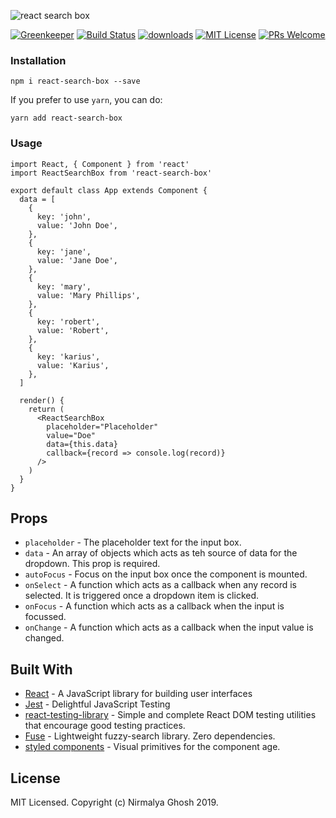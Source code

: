 ![react search box](https://user-images.githubusercontent.com/6391763/50571850-21a4f080-0dda-11e9-9370-ac16c4e93746.png)

<!-- prettier-ignore-start -->
[![Greenkeeper]][greenkeeper]
[![Build Status][build-badge]][build]
[![downloads][downloads-badge]][npmtrends]
[![MIT License][license-badge]][license]
[![PRs Welcome][prs-badge]][prs]
<!-- prettier-ignore-end -->

### Installation

```
npm i react-search-box --save
```

If you prefer to use `yarn`, you can do:

```
yarn add react-search-box
```

### Usage

```
import React, { Component } from 'react'
import ReactSearchBox from 'react-search-box'

export default class App extends Component {
  data = [
    {
      key: 'john',
      value: 'John Doe',
    },
    {
      key: 'jane',
      value: 'Jane Doe',
    },
    {
      key: 'mary',
      value: 'Mary Phillips',
    },
    {
      key: 'robert',
      value: 'Robert',
    },
    {
      key: 'karius',
      value: 'Karius',
    },
  ]

  render() {
    return (
      <ReactSearchBox
        placeholder="Placeholder"
        value="Doe"
        data={this.data}
        callback={record => console.log(record)}
      />
    )
  }
}
```

## Props

- `placeholder` - The placeholder text for the input box.
- `data` - An array of objects which acts as teh source of data for the dropdown. This prop is required.
- `autoFocus` - Focus on the input box once the component is mounted.
- `onSelect` - A function which acts as a callback when any record is selected. It is triggered once a dropdown item is clicked.
- `onFocus` - A function which acts as a callback when the input is focussed.
- `onChange` - A function which acts as a callback when the input value is changed.

## Built With

- [React](https://reactjs.org/) - A JavaScript library for building user interfaces
- [Jest](https://jestjs.io/) - Delightful JavaScript Testing
- [react-testing-library](https://github.com/kentcdodds/react-testing-library) - Simple and complete React DOM testing utilities that encourage good testing practices.
- [Fuse](http://fusejs.io/) - Lightweight fuzzy-search library. Zero dependencies.
- [styled components](https://www.styled-components.com/) - Visual primitives for the component age.

## License

MIT Licensed. Copyright (c) Nirmalya Ghosh 2019.

<!--
Links:
-->

<!-- prettier-ignore-start -->

[greenkeeper]: https://badges.greenkeeper.io/ghoshnirmalya/react-search-box.svg
[npm]: https://www.npmjs.com/
[node]: https://nodejs.org
[build-badge]: https://img.shields.io/travis/ghoshnirmalya/react-search-box.svg?style=flat-square
[build]: https://travis-ci.org/ghoshnirmalya/react-search-box.svg?branch=master
[downloads-badge]: https://img.shields.io/npm/dm/react-search-box.svg?style=flat-square
[npmtrends]: https://www.npmtrends.com/react-search-box
[license-badge]: https://img.shields.io/npm/l/react-search-box.svg?style=flat-square
[license]: https://github.com/ghoshnirmalya/react-search-box/blob/master/LICENSE
[prs-badge]: https://img.shields.io/badge/PRs-welcome-brightgreen.svg?style=flat-square
[prs]: http://makeapullrequest.com

<!-- prettier-ignore-end -->
